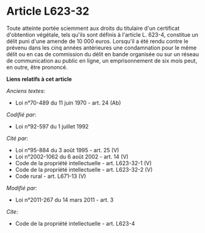 # Article L623-32

Toute atteinte portée sciemment aux droits du titulaire d'un certificat d'obtention végétale, tels qu'ils sont définis à
l'article L. 623-4, constitue un délit puni d'une amende de 10 000 euros. Lorsqu'il a été rendu contre le prévenu dans les
cinq années antérieures une condamnation pour le même délit ou en cas de commission du délit en bande organisée ou sur un
réseau de communication au public en ligne, un emprisonnement de six mois peut, en outre, être prononcé.

**Liens relatifs à cet article**

_Anciens textes_:

  - Loi n°70-489 du 11 juin 1970 - art. 24 (Ab)

_Codifié par_:

  - Loi n°92-597 du 1 juillet 1992

_Cité par_:

  - Loi n°95-884 du 3 août 1995 - art. 25 (V)
  - Loi n°2002-1062 du 6 août 2002 - art. 14 (V)
  - Code de la propriété intellectuelle - art. L623-32-1 (V)
  - Code de la propriété intellectuelle - art. L623-32-2 (V)
  - Code rural - art. L671-13 (V)

_Modifié par_:

  - Loi n°2011-267 du 14 mars 2011 - art. 3

_Cite_:

  - Code de la propriété intellectuelle - art. L623-4
